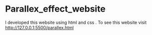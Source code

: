 # Parallex_effect_website
I developed this website using html and css . To see this website visit http://127.0.0.1:5500/parallex.html
